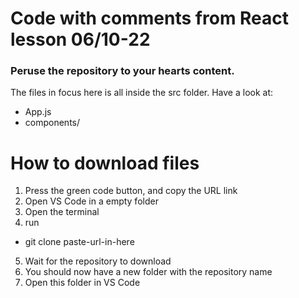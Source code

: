 # Code with comments from React lesson 06/10-22
### Peruse the repository to your hearts content.
The files in focus here is all inside the src folder.
Have a look at:
 - App.js
 - components/

# How to download files
1. Press the green code button, and copy the URL link
2. Open VS Code in a empty folder
3. Open the terminal
4. run
 - git clone paste-url-in-here
5. Wait for the repository to download
6. You should now have a new folder with the repository name
7. Open this folder in VS Code